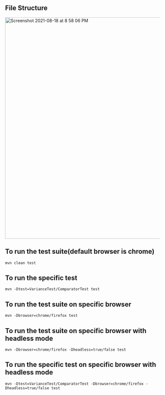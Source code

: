 ## File Structure

<img width="720" alt="Screenshot 2021-08-18 at 8 58 06 PM" src="https://user-images.githubusercontent.com/85623711/129926695-fd94a6e1-d3ea-4fcf-88d1-f61ae9e7f717.png">

## To run the test suite(default browser is chrome)
`mvn clean test`

## To run the specific test
`mvn -Dtest=VarianceTest/ComparatorTest test`

## To run the test suite on specific browser
`mvn -Dbrowser=chrome/firefox test`

## To run the test suite on specific browser with headless mode
`mvn -Dbrowser=chrome/firefox -Dheadless=true/false test`

## To run the specific test on specific browser with headless mode
`mvn -Dtest=VarianceTest/ComparatorTest -Dbrowser=chrome/firefox -Dheadless=true/false test`
